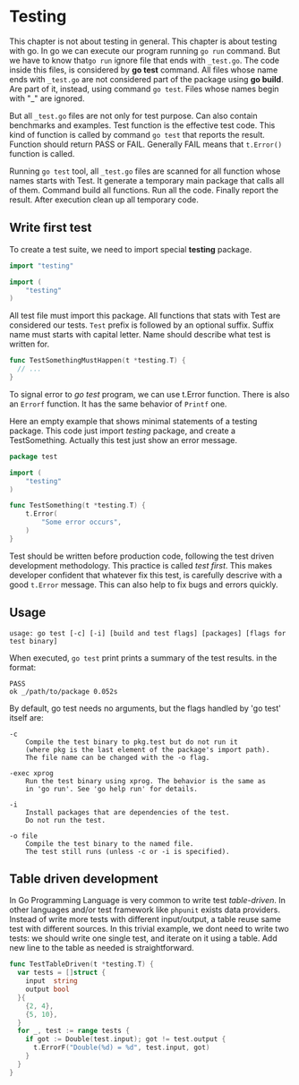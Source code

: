 # Testing

This chapter is not about testing in general. This chapter is about testing with go. In go we can execute our program running `go run` command. But we have to know that`go run` ignore file that ends with `_test.go`. The code inside this files, is considered by **go test** command. All files whose name ends with `_test.go` are not considered part of the package using **go build**. Are part of it, instead, using command `go test`. Files whose names begin with "\_" are ignored.

But all `_test.go` files are not only for test purpose. Can also contain benchmarks and examples. Test function is the effective test code. This kind of function is called by command `go test` that reports the result. Function should return PASS or FAIL. Generally FAIL means that `t.Error()` function is called.

Running `go test` tool, all `_test.go` files are scanned for all function whose names starts with Test. It generate a temporary main package that calls all of them. Command build all functions. Run all the code. Finally report the result. After execution clean up all temporary code.

## Write first test

To create a test suite, we need to import special **testing** package.

```go
import "testing"

import (
    "testing"
)
```

All test file must import this package. All functions that stats with Test are considered our tests. `Test` prefix is followed by an optional suffix. Suffix name must starts with capital letter. Name should describe what test is written for.

```go
func TestSomethingMustHappen(t *testing.T) {
  // ...
}
```

To signal error to _go test_ program, we can use t.Error function. There is also an `Errorf` function. It has the same behavior of `Printf` one.

Here an empty example that shows minimal statements of a testing package. This code just import _testing_ package, and create a TestSomething. Actually this test just show an error message.

```go
package test

import (
    "testing"
)

func TestSomething(t *testing.T) {
    t.Error(
        "Some error occurs",
    )
}
```

Test should be written before production code, following the test driven development methodology. This practice is called _test first_. This makes developer confident that whatever fix this test, is carefully descrive with a good `t.Error` message. This can also help to fix bugs and errors quickly.

## Usage

```
usage: go test [-c] [-i] [build and test flags] [packages] [flags for test binary]
```

When executed, `go test` print prints a summary of the test results.  in the format:

```
PASS
ok _/path/to/package 0.052s
```

By default, go test needs no arguments, but the flags handled by 'go test' itself are:

```
-c
    Compile the test binary to pkg.test but do not run it
    (where pkg is the last element of the package's import path).
    The file name can be changed with the -o flag.

-exec xprog
    Run the test binary using xprog. The behavior is the same as
    in 'go run'. See 'go help run' for details.

-i
    Install packages that are dependencies of the test.
    Do not run the test.

-o file
    Compile the test binary to the named file.
    The test still runs (unless -c or -i is specified).
```

## Table driven development

In Go Programming Language is very common to write test _table-driven_. In other languages and/or test framework like `phpunit` exists data providers. Instead of write more tests with different input/output, a table reuse same test with different sources. In this trivial example, we dont need to write two tests: we should write one single test, and iterate on it using a table. Add new line to the table as needed is straightforward.

```go
func TestTableDriven(t *testing.T) {
  var tests = []struct {
    input  string
    output bool
  }{
    {2, 4},
    {5, 10},
  }
  for _, test := range tests {
    if got := Double(test.input); got != test.output {
      t.ErrorF("Double(%d) = %d", test.input, got)
    }
  }
}
```



